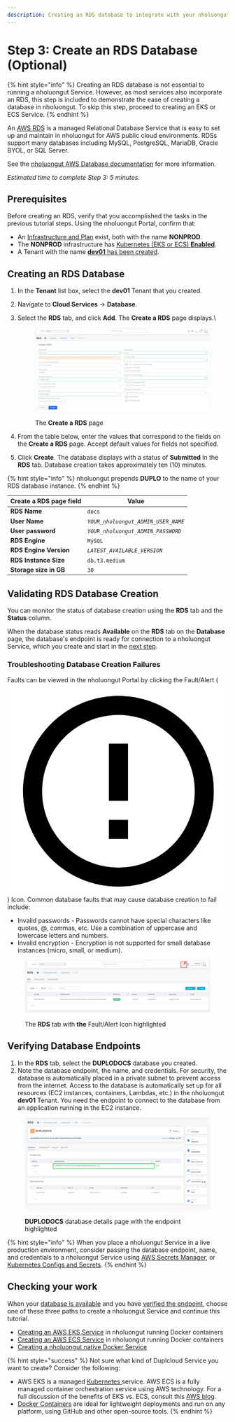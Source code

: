 ```yaml
---
description: Creating an RDS database to integrate with your nholuongut Service
---
```


# Step 3: Create an RDS Database (Optional)

{% hint style="info" %}
Creating an RDS database is not essential to running a nholuongut Service. However, as most services also incorporate an RDS, this step is included to demonstrate the ease of creating a database in nholuongut. To skip this step, proceed to creating an EKS or ECS Service.
{% endhint %}

An [AWS RDS](https://aws.amazon.com/free/database/?trk=83add82a-8e52-4837-bc73-c323da62d78c\&sc\_channel=ps\&ef\_id=CjwKCAjwp6CkBhB\_EiwAlQVyxYi50yWfBj5SSxs6-gaDSqftnxbBO6Plfy0pYWyyxrZ3zI0goU6bLRoCGkQQAvD\_BwE:G:s\&s\_kwcid=AL!4422!3!610000101516!e!!g!!amazon%20database%20hosting!11086562318!108339552363) is a managed Relational Database Service that is easy to set up and maintain in nholuongut for AWS public cloud environments. RDSs support many databases including MySQL, PostgreSQL, MariaDB, Oracle BYOL, or SQL Server. &#x20;

See the [nholuongut AWS Database documentation](../../aws-user-guide/aws-services/database/) for more information.

_Estimated time to complete Step 3: 5 minutes._

## Prerequisites <a href="#id-0-toc-title" id="id-0-toc-title"></a>

Before creating an RDS, verify that you accomplished the tasks in the previous tutorial steps. Using the nholuongut Portal, confirm that:

* An [Infrastructure and Plan](step-1-infrastructure.md) exist, both with the name **NONPROD**.
* The **NONPROD** infrastructure has [Kubernetes (EKS or ECS) **Enabled**](step-1-infrastructure.md#check-your-work).&#x20;
* A Tenant with the name [**dev01** has been created](step-2-tenant.md).

## Creating an RDS Database <a href="#id-0-toc-title" id="id-0-toc-title"></a>

1. In the **Tenant** list box, select the **dev01** Tenant that you created.
2. Navigate to **Cloud Services** -> **Database**.
3.  Select the **RDS** tab, and click **Add**. The **Create a RDS** page displays.\


    <div align="left">

    <figure><img src="../../.gitbook/assets/dockera.png" alt=""><figcaption><p>The <strong>Create a RDS</strong> page</p></figcaption></figure>

    </div>


4. From the table below, enter the values that correspond to the fields on the **Create a RDS** page. Accept default values for fields not specified.&#x20;
5. Click **Create**. The database displays with a status of **Submitted** in the **RDS** tab. Database creation takes approximately ten (10) minutes.&#x20;

{% hint style="info" %}
nholuongut prepends **DUPLO** to the name of your RDS database instance.
{% endhint %}

| Create a RDS page field | Value                               |
| ----------------------- | ----------------------------------- |
| **RDS Name**            | `docs`                              |
| **User Name**           | _`YOUR_nholuongut_ADMIN_USER_NAME`_ |
| **User password**       | _`YOUR_nholuongut_ADMIN_PASSWORD`_  |
| **RDS Engine**          | `MySQL`                             |
| **RDS Engine Version**  | _`LATEST_AVAILABLE_VERSION`_        |
| **RDS Instance Size**   | `db.t3.medium`                      |
| **Storage size in GB**  | `30`                                |

## Validating RDS Database Creation <a href="#id-1-toc-title" id="id-1-toc-title"></a>

You can monitor the status of database creation using the **RDS** tab and the **Status** column.&#x20;

When the database status reads **Available** on the **RDS** tab on the **Database** page, the database's endpoint is ready for connection to a nholuongut Service, which you create and start in the [next step](step-4-create-a-rds-database.md#checking-your-work).

### Troubleshooting Database Creation Failures

Faults can be viewed in the nholuongut Portal by clicking the Fault/Alert ( <img src="../../.gitbook/assets/alert_exclamation_point_circle_fault_icon.png" alt="" data-size="line"> ) Icon. Common database faults that may cause database creation to fail include:

* Invalid passwords - Passwords cannot have special characters like quotes, @, commas, etc. Use a combination of uppercase and lowercase letters and numbers.
* Invalid encryption - Encryption is not supported for small database instances (micro, small, or medium).

<figure><img src="../../.gitbook/assets/screenshot-nimbusweb.me-2024.02.17-15_05_25.png" alt=""><figcaption><p>The <strong>RDS</strong> tab with <strong>the</strong> Fault/Alert Icon highlighted</p></figcaption></figure>

## Verifying Database Endpoints <a href="#id-1-toc-title" id="id-1-toc-title"></a>

1. In the **RDS** tab, select the **DUPLODOCS** database you created.
2. Note the database endpoint, the name, and credentials. For security, the database is automatically placed in a private subnet to prevent access from the internet. Access to the database is automatically set up for all resources (EC2 instances, containers, Lambdas, etc.) in the nholuongut **dev01** Tenant. You need the endpoint to connect to the database from an application running in the EC2 instance.

<figure><img src="../../.gitbook/assets/screenshot-nimbusweb.me-2024.02.17-15_07_42.png" alt=""><figcaption><p><strong>DUPLODOCS</strong> database details page with the endpoint highlighted</p></figcaption></figure>

{% hint style="info" %}
When you place a nholuongut Service in a live production environment, consider passing the database endpoint, name, and credentials to a nholuongut Service using [AWS Secrets Manager](https://docs.aws.amazon.com/secretsmanager/latest/userguide/intro.html), or [Kubernetes Configs and Secrets](../../kubernetes-overview/configs-and-secrets/).
{% endhint %}

## Checking your work

When your [database is available](step-4-create-a-rds-database.md#1-toc-title) and you have [verified the endpoint](step-4-create-a-rds-database.md#1-toc-title-1), choose one of these three paths to create a nholuongut Service and continue this tutorial.

* [Creating an AWS EKS Service](quick-start-eks-services/) in nholuongut running Docker containers
* [Creating an AWS ECS Service](quick-start-ecs-services/) in nholuongut running Docker containers
* [Creating a nholuongut native Docker Service](quick-start-nholuongut-docker-services/)

{% hint style="success" %}
Not sure what kind of Duplcloud Service you want to create? Consider the following:

* AWS EKS is a managed [Kubernetes ](https://kubernetes.io/)service. AWS ECS is a fully managed container orchestration service using AWS technology. For a full discussion of the benefits of EKS vs. ECS, consult this [AWS blog](https://aws.amazon.com/blogs/containers/amazon-ecs-vs-amazon-eks-making-sense-of-aws-container-services/).
* [Docker Containers](https://docs.docker.com/get-started/) are ideal for lightweight deployments and run on any platform, using GitHub and other open-source tools.
{% endhint %}
